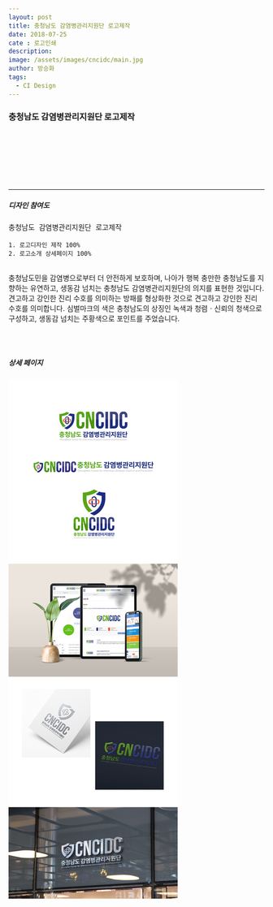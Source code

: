 ```yaml
---
layout: post
title: 충청남도 감염병관리지원단 로고제작
date: 2018-07-25
cate : 로고인쇄
description:
image: /assets/images/cncidc/main.jpg
author: 방승화
tags:
  - CI Design
---
```


<h3>충청남도 감염병관리지원단 로고제작</h3>
<br><br><br><br><br><br>
<hr>

##### 디자인 참여도
<pre>충청남도 감염병관리지원단 로고제작
<code>
1. 로고디자인 제작 100%
2. 로고소개 상세페이지 100%
</code>
</pre>

<p>
충청남도민을 감염병으로부터 더 안전하게 보호하며, 나아가 행복 충만한 충청남도를 지향하는 유연하고, 생동감 넘치는 충청남도 감염병관리지원단의 의지를 표현한 것입니다.

<br>
견고하고 강인한 진리 수호를 의미하는 방패를 형상화한 것으로 견고하고 강인한 진리 수호를 의미합니다. 심벌마크의 색은 충청남도의 상징인 녹색과 청렴ㆍ신뢰의 청색으로 구성하고, 생동감 넘치는 주황색으로 포인트를 주었습니다.
</p>
<br>
<br>

##### 상세 페이지
![pc_main](/assets/images/cncidc/view.jpg)
